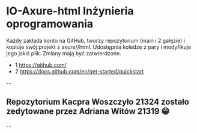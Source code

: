 # IO-Axure-html Inżynieria oprogramowania

Każdy zakłada konto na GitHub, tworzy repozytorium (main i 2 gałęzie) i kopiuje swój projekt z axure//html.
Udostępnia koledze z pary i modyfikuje jego jakiś plik.
Zmiany mają być zatwierdzone.

- 1 https://github.com/
- 2 https://docs.github.com/en/get-started/quickstart


--

## Repozytorium Kacpra Woszczyło 21324 zostało zedytowane przez Adriana Witów 21319 😁

--